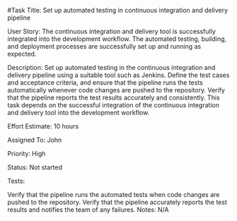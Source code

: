 #Task Title: Set up automated testing in continuous integration and delivery pipeline

User Story: The continuous integration and delivery tool is successfully integrated into the development workflow. The automated testing, building, and deployment processes are successfully set up and running as expected.

Description: Set up automated testing in the continuous integration and delivery pipeline using a suitable tool such as Jenkins. Define the test cases and acceptance criteria, and ensure that the pipeline runs the tests automatically whenever code changes are pushed to the repository. Verify that the pipeline reports the test results accurately and consistently. This task depends on the successful integration of the continuous integration and delivery tool into the development workflow.

Effort Estimate: 10 hours

Assigned To: John

Priority: High

Status: Not started

Tests:

Verify that the pipeline runs the automated tests when code changes are pushed to the repository.
Verify that the pipeline accurately reports the test results and notifies the team of any failures.
Notes: N/A

